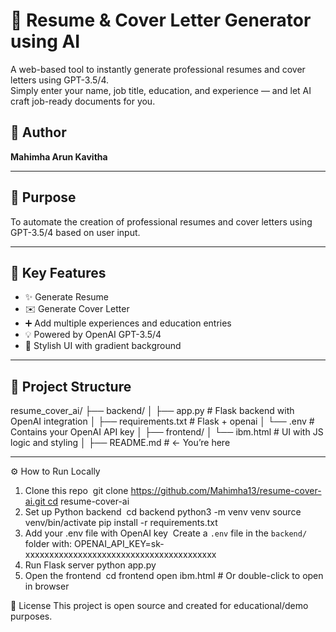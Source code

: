 # 🧠 Resume & Cover Letter Generator using AI

A web-based tool to instantly generate professional resumes and cover letters using GPT-3.5/4.  
Simply enter your name, job title, education, and experience — and let AI craft job-ready documents for you.

## 👤 Author

**Mahimha Arun Kavitha**

---

## 🎯 Purpose

To automate the creation of professional resumes and cover letters using GPT-3.5/4 based on user input.

---

## 🚀 Key Features

- ✨ Generate Resume  
- ✉️ Generate Cover Letter  
- ➕ Add multiple experiences and education entries  
- 💡 Powered by OpenAI GPT-3.5/4  
- 🎨 Stylish UI with gradient background  

---

## 📂 Project Structure

resume_cover_ai/
├── backend/
│ ├── app.py # Flask backend with OpenAI integration
│ ├── requirements.txt # Flask + openai
│ └── .env # Contains your OpenAI API key
│
├── frontend/
│ └── ibm.html # UI with JS logic and styling
│
├── README.md # ← You’re here


---

⚙️ How to Run Locally
1. Clone this repo
 git clone https://github.com/Mahimha13/resume-cover-ai.git cd resume-cover-ai 
2. Set up Python backend
 cd backend python3 -m venv venv source venv/bin/activate pip install -r requirements.txt 
3. Add your .env file with OpenAI key
 Create a `.env` file in the `backend/` folder with: OPENAI_API_KEY=sk-xxxxxxxxxxxxxxxxxxxxxxxxxxxxxxxxxxxxxxxx 
4. Run Flask server
python app.py
5. Open the frontend
 cd frontend open ibm.html   # Or double-click to open in browser 


📜 License
This project is open source and created for educational/demo purposes.
